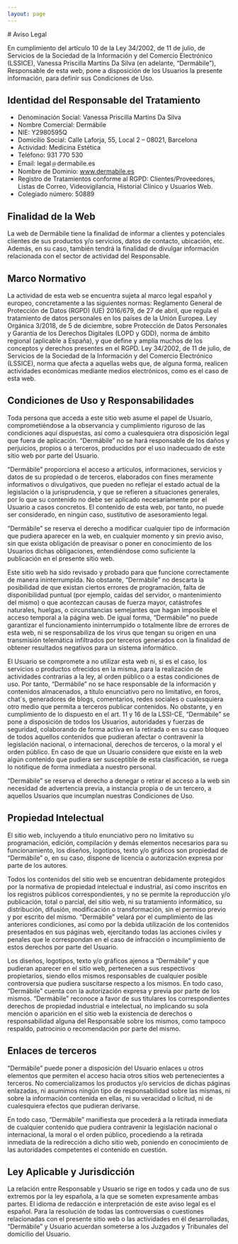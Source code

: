 ```yaml
---
layout: page
---
```


<div class="prose prose-xl mx-auto px-4 mt-8 mb-24 legal" markdown="1">
# Aviso Legal

En cumplimiento del artículo 10 de la Ley 34/2002, de 11 de julio, de Servicios de la Sociedad de la Información y del Comercio Electrónico (LSSICE), Vanessa Priscilla Martins Da Silva (en adelante, “Dermábile”), Responsable de esta web, pone a disposición de los Usuarios la presente información, para definir sus Condiciones de Uso.

## Identidad del Responsable del Tratamiento

* Denominación Social: Vanessa Priscilla Martins Da Silva
* Nombre Comercial: Dermábile
* NIE: Y2980595Q
* Domicilio Social: Calle Laforja, 55, Local 2 – 08021, Barcelona
* Actividad: Medicina Estética
* Teléfono: 931 770 530
* Email: legal﹫dermabile.es 
* Nombre de Dominio: www.dermabile.es 
* Registro de Tratamientos conforme al RGPD: Clientes/Proveedores, Listas de Correo, Videovigilancia, Historial Clínico y Usuarios Web.
* Colegiado número: 50889

## Finalidad de la Web

La web de Dermábile tiene la finalidad de informar a clientes y potenciales clientes de sus productos y/o servicios, datos de contacto, ubicación, etc. Además, en su caso, también tendrá la finalidad de divulgar información relacionada con el sector de actividad del Responsable.

## Marco Normativo

La actividad de esta web se encuentra sujeta al marco legal español y europeo, concretamente a las siguientes normas:
Reglamento General de Protección de Datos (RGPD) (UE) 2016/679, de 27 de abril, que regula el tratamiento de datos personales en los países de la Unión Europea.
Ley Orgánica 3/2018, de 5 de diciembre, sobre Protección de Datos Personales y Garantía de los Derechos Digitales (LOPD y GDD), norma de ámbito regional (aplicable a España), y que define y amplía muchos de los conceptos y derechos presentes en el RGPD.
Ley 34/2002, de 11 de julio, de Servicios de la Sociedad de la Información y del Comercio Electrónico (LSSICE), norma que afecta a aquellas webs que, de alguna forma, realicen actividades económicas mediante medios electrónicos, como es el caso de esta web.

## Condiciones de Uso y Responsabilidades

Toda persona que acceda a este sitio web asume el papel de Usuario, comprometiéndose a la observancia y cumplimiento riguroso de las condiciones aquí dispuestas, así como a cualesquiera otra disposición legal que fuera de aplicación. “Dermábile” no se hará responsable de los daños y perjuicios, propios o a terceros, producidos por el uso inadecuado de este sitio web por parte del Usuario.

“Dermábile” proporciona el acceso a artículos, informaciones, servicios y datos de su propiedad o de terceros, elaborados con fines meramente informativos o divulgativos, que pueden no reflejar el estado actual de la legislación o la jurisprudencia, y que se refieren a situaciones generales, por lo que su contenido no debe ser aplicado necesariamente por el Usuario a casos concretos. El contenido de esta web, por tanto, no puede ser considerado, en ningún caso, sustitutivo de asesoramiento legal.

“Dermábile” se reserva el derecho a modificar cualquier tipo de información que pudiera aparecer en la web, en cualquier momento y sin previo aviso, sin que exista obligación de preavisar o poner en conocimiento de los Usuarios dichas obligaciones, entendiéndose como suficiente la publicación en el presente sitio web.

Este sitio web ha sido revisado y probado para que funcione correctamente de manera ininterrumpida. No obstante, “Dermábile” no descarta la posibilidad de que existan ciertos errores de programación, falta de disponibilidad puntual (por ejemplo, caídas del servidor, o mantenimiento del mismo) o que acontezcan causas de fuerza mayor, catástrofes naturales, huelgas, o circunstancias semejantes que hagan imposible el acceso temporal a la página web. De igual forma, “Dermábile” no puede garantizar el funcionamiento ininterrumpido o totalmente libre de errores de esta web, ni se responsabiliza de los virus que tengan su origen en una transmisión telemática infiltrados por terceros generados con la finalidad de obtener resultados negativos para un sistema informático.

El Usuario se compromete a no utilizar esta web ni, si es el caso, los servicios o productos ofrecidos en la misma, para la realización de actividades contrarias a la ley, al orden público o a estas condiciones de uso. Por tanto, “Dermábile” no se hace responsable de la información y contenidos almacenados, a título enunciativo pero no limitativo, en foros, chat´s, generadores de blogs, comentarios, redes sociales o cualesquiera otro medio que permita a terceros publicar contenidos. No obstante, y en cumplimiento de lo dispuesto en el art. 11 y 16 de la LSSI-CE, “Dermábile” se pone a disposición de todos los Usuarios, autoridades y fuerzas de seguridad, colaborando de forma activa en la retirada o en su caso bloqueo de todos aquellos contenidos que pudieran afectar o contravenir la legislación nacional, o internacional, derechos de terceros, o la moral y el orden público. En caso de que un Usuario considere que existe en la web algún contenido que pudiera ser susceptible de esta clasificación, se ruega lo notifique de forma inmediata a nuestro personal.

“Dermábile” se reserva el derecho a denegar o retirar el acceso a la web sin necesidad de advertencia previa, a instancia propia o de un tercero, a aquellos Usuarios que incumplan nuestras Condiciones de Uso.

## Propiedad Intelectual

El sitio web, incluyendo a título enunciativo pero no limitativo su programación, edición, compilación y demás elementos necesarios para su funcionamiento, los diseños, logotipos, texto y/o gráficos son propiedad de “Dermábile” o, en su caso, dispone de licencia o autorización expresa por parte de los autores. 

Todos los contenidos del sitio web se encuentran debidamente protegidos por la normativa de propiedad intelectual e industrial, así como inscritos en los registros públicos correspondientes, y no se permite la reproducción y/o publicación, total o parcial, del sitio web, ni su tratamiento informático, su distribución, difusión, modificación o transformación, sin el permiso previo y por escrito del mismo. “Dermábile” velará por el cumplimiento de las anteriores condiciones, así como por la debida utilización de los contenidos presentados en sus páginas web, ejercitando todas las acciones civiles y penales que le correspondan en el caso de infracción o incumplimiento de estos derechos por parte del Usuario.

Los diseños, logotipos, texto y/o gráficos ajenos a “Dermábile” y que pudieran aparecer en el sitio web, pertenecen a sus respectivos propietarios, siendo ellos mismos responsables de cualquier posible controversia que pudiera suscitarse respecto a los mismos. En todo caso, “Dermábile” cuenta con la autorización expresa y previa por parte de los mismos. “Dermábile” reconoce a favor de sus titulares los correspondientes derechos de propiedad industrial e intelectual, no implicando su sola mención o aparición en el sitio web la existencia de derechos o responsabilidad alguna del Responsable sobre los mismos, como tampoco respaldo, patrocinio o recomendación por parte del mismo.

## Enlaces de terceros

“Dermábile” puede poner a disposición del Usuario enlaces u otros elementos que permiten el acceso hacia otros sitios web pertenecientes a terceros. No comercializamos los productos y/o servicios de dichas páginas enlazadas, ni asumimos ningún tipo de responsabilidad sobre las mismas, ni sobre la información contenida en ellas, ni su veracidad o licitud, ni de cualesquiera efectos que pudieran derivarse.

En todo caso, “Dermábile” manifiesta que procederá a la retirada inmediata de cualquier contenido que pudiera contravenir la legislación nacional o internacional, la moral o el orden público, procediendo a la retirada inmediata de la redirección a dicho sitio web, poniendo en conocimiento de las autoridades competentes el contenido en cuestión.

## Ley Aplicable y Jurisdicción

La relación entre Responsable y Usuario se rige en todos y cada uno de sus extremos por la ley española, a la que se someten expresamente ambas partes. El idioma de redacción e interpretación de este aviso legal es el español. Para la resolución de todas las controversias o cuestiones relacionadas con el presente sitio web o las actividades en él desarrolladas, “Dermábile” y Usuario acuerdan someterse a los Juzgados y Tribunales del domicilio del Usuario.
</div>
